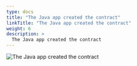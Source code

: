 ```yaml
---
type: docs
title: "The Java app created the contract"
linkTitle: "The Java app created the contract"
weight: 6
description: >
  The Java app created the contract
---
```


![The Java app created the contract](/images/bootcamp-slides/pact-dapr-demo/Slide6.PNG)
